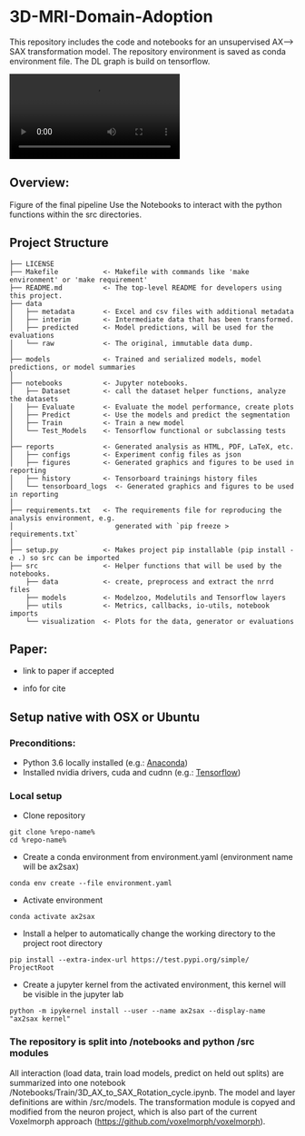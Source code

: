 3D-MRI-Domain-Adoption
==============================

This repository includes the code and notebooks for an unsupervised AX--> SAX transformation model.
The repository environment is saved as conda environment file. The DL graph is build on tensorflow.

![Unsupervised Domain adaptation learning](https://github.com/Cardio-AI/3d-mri-domain-adaption/blob/master/reports/ax2sax_learning_example_.mp4 "learning progress") 

Overview:
--------
Figure of the final pipeline
Use the Notebooks to interact with the python functions within the src directories.

Project Structure
------------

    ├── LICENSE
    ├── Makefile           <- Makefile with commands like 'make environment' or 'make requirement'
    ├── README.md          <- The top-level README for developers using this project.
    ├── data
    │   ├── metadata       <- Excel and csv files with additional metadata
    │   ├── interim        <- Intermediate data that has been transformed.
    │   ├── predicted      <- Model predictions, will be used for the evaluations
    │   └── raw            <- The original, immutable data dump.
    │
    ├── models             <- Trained and serialized models, model predictions, or model summaries
    │
    ├── notebooks          <- Jupyter notebooks. 
    │   ├── Dataset        <- call the dataset helper functions, analyze the datasets
    │   ├── Evaluate       <- Evaluate the model performance, create plots
    │   ├── Predict        <- Use the models and predict the segmentation
    │   ├── Train          <- Train a new model
    │   └── Test_Models    <- Tensorflow functional or subclassing tests
    │
    ├── reports            <- Generated analysis as HTML, PDF, LaTeX, etc.
    │   ├── configs        <- Experiment config files as json
    │   ├── figures        <- Generated graphics and figures to be used in reporting
    │   ├── history        <- Tensorboard trainings history files
    │   └── tensorboard_logs  <- Generated graphics and figures to be used in reporting
    │
    ├── requirements.txt   <- The requirements file for reproducing the analysis environment, e.g.
    │                         generated with `pip freeze > requirements.txt`
    │
    ├── setup.py           <- Makes project pip installable (pip install -e .) so src can be imported
    ├── src                <- Helper functions that will be used by the notebooks.
        ├── data           <- create, preprocess and extract the nrrd files
        ├── models         <- Modelzoo, Modelutils and Tensorflow layers
        ├── utils          <- Metrics, callbacks, io-utils, notebook imports
        └── visualization  <- Plots for the data, generator or evaluations

Paper:
--------
- link to paper if accepted

- info for cite

Setup native with OSX or Ubuntu
------------
### Preconditions: 
- Python 3.6 locally installed 
(e.g.:  <a target="_blank" href="https://www.anaconda.com/download/#macos">Anaconda</a>)
- Installed nvidia drivers, cuda and cudnn 
(e.g.:  <a target="_blank" href="https://www.tensorflow.org/install/gpu">Tensorflow</a>)

### Local setup
- Clone repository
```
git clone %repo-name%
cd %repo-name%
```
- Create a conda environment from environment.yaml (environment name will be ax2sax)
```
conda env create --file environment.yaml
```

- Activate environment
```
conda activate ax2sax
```
- Install a helper to automatically change the working directory to the project root directory
```
pip install --extra-index-url https://test.pypi.org/simple/ ProjectRoot
```
- Create a jupyter kernel from the activated environment, this kernel will be visible in the jupyter lab
```
python -m ipykernel install --user --name ax2sax --display-name "ax2sax kernel"
```






### The repository is split into /notebooks and python /src modules

All interaction (load data, train load models, predict on held out splits) are summarized into one notebook /Notebooks/Train/3D_AX_to_SAX_Rotation_cycle.ipynb.
The model and layer definitions are within /src/models. The transformation module is copyed and modified from the neuron project, which is also part of the current Voxelmorph approach (https://github.com/voxelmorph/voxelmorph).
